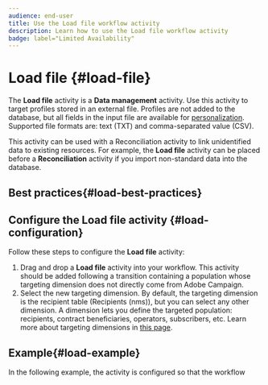 ```yaml
---
audience: end-user
title: Use the Load file workflow activity
description: Learn how to use the Load file workflow activity
badge: label="Limited Availability"
---
```

# Load file {#load-file}


The **Load file** activity is a **Data management** activity. Use this activity to target profiles stored in an external file. Profiles are not added to the database, but all fields in the input file are available for [personalization](../personalization/gs-personalization.md). Supported file formats are: text (TXT) and comma-separated value (CSV).

This activity can be used with a Reconciliation activity to link unidentified data to existing resources. For example, the **Load file** activity can be placed before a **Reconciliation** activity if you import non-standard data into the database. 

## Best practices{#load-best-practices}



## Configure the Load file activity {#load-configuration}

Follow these steps to configure the **Load file** activity:


1. Drag and drop a **Load file** activity into your workflow. This activity should be added following a transition containing a population whose targeting dimension does not directly come from Adobe Campaign. 
1. Select the new targeting dimension. By default, the targeting dimension is the recipient table (Recipients (nms)), but you can select any other dimension. A dimension lets you define the targeted population: recipients, contract beneficiaries, operators, subscribers, etc. Learn more about targeting dimensions in [this page](../../audience/about-recipients.md#targeting-dimensions).


## Example{#load-example}

In the following example, the activity is configured so that the workflow 


